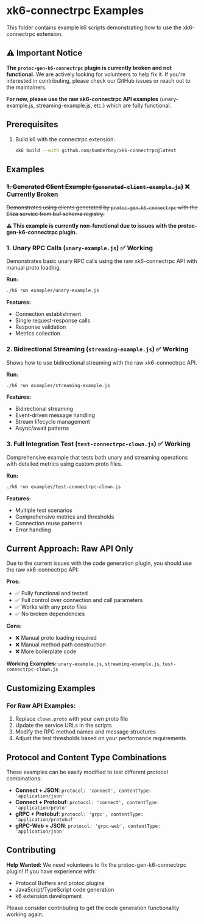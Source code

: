 # xk6-connectrpc Examples

This folder contains example k6 scripts demonstrating how to use the xk6-connectrpc extension.

## ⚠️ Important Notice

**The `protoc-gen-k6-connectrpc` plugin is currently broken and not functional.** We are actively looking for volunteers to help fix it. If you're interested in contributing, please check our GitHub issues or reach out to the maintainers.

**For now, please use the raw xk6-connectrpc API examples** (unary-example.js, streaming-example.js, etc.) which are fully functional.

## Prerequisites

1. Build k6 with the connectrpc extension:
   ```bash
   xk6 build --with github.com/bumberboy/xk6-connectrpc@latest
   ```

## Examples

### ~~1. Generated Client Example (`generated-client-example.js`)~~ ❌ **Currently Broken**

~~Demonstrates using clients generated by `protoc-gen-k6-connectrpc` with the Eliza service from buf schema registry.~~

**⚠️ This example is currently non-functional due to issues with the protoc-gen-k6-connectrpc plugin.**

### 1. Unary RPC Calls (`unary-example.js`) ✅ **Working**

Demonstrates basic unary RPC calls using the raw xk6-connectrpc API with manual proto loading.

**Run:**
```bash
./k6 run examples/unary-example.js
```

**Features:**
- Connection establishment
- Single request-response calls
- Response validation
- Metrics collection

### 2. Bidirectional Streaming (`streaming-example.js`) ✅ **Working**

Shows how to use bidirectional streaming with the raw xk6-connectrpc API.

**Run:**
```bash
./k6 run examples/streaming-example.js
```

**Features:**
- Bidirectional streaming
- Event-driven message handling
- Stream lifecycle management
- Async/await patterns

### 3. Full Integration Test (`test-connectrpc-clown.js`) ✅ **Working**

Comprehensive example that tests both unary and streaming operations with detailed metrics using custom proto files.

**Run:**
```bash
./k6 run examples/test-connectrpc-clown.js
```

**Features:**
- Multiple test scenarios
- Comprehensive metrics and thresholds
- Connection reuse patterns
- Error handling

## Current Approach: Raw API Only

Due to the current issues with the code generation plugin, you should use the raw xk6-connectrpc API:

**Pros:**
- ✅ Fully functional and tested
- ✅ Full control over connection and call parameters
- ✅ Works with any proto files
- ✅ No broken dependencies

**Cons:**
- ❌ Manual proto loading required
- ❌ Manual method path construction
- ❌ More boilerplate code

**Working Examples:** `unary-example.js`, `streaming-example.js`, `test-connectrpc-clown.js`

## Customizing Examples

### For Raw API Examples:
1. Replace `clown.proto` with your own proto file
2. Update the service URLs in the scripts
3. Modify the RPC method names and message structures
4. Adjust the test thresholds based on your performance requirements

## Protocol and Content Type Combinations

These examples can be easily modified to test different protocol combinations:

- **Connect + JSON**: `protocol: 'connect', contentType: 'application/json'`
- **Connect + Protobuf**: `protocol: 'connect', contentType: 'application/proto'`
- **gRPC + Protobuf**: `protocol: 'grpc', contentType: 'application/protobuf'`
- **gRPC-Web + JSON**: `protocol: 'grpc-web', contentType: 'application/json'`

## Contributing

**Help Wanted:** We need volunteers to fix the protoc-gen-k6-connectrpc plugin! If you have experience with:
- Protocol Buffers and protoc plugins
- JavaScript/TypeScript code generation
- k6 extension development

Please consider contributing to get the code generation functionality working again. 